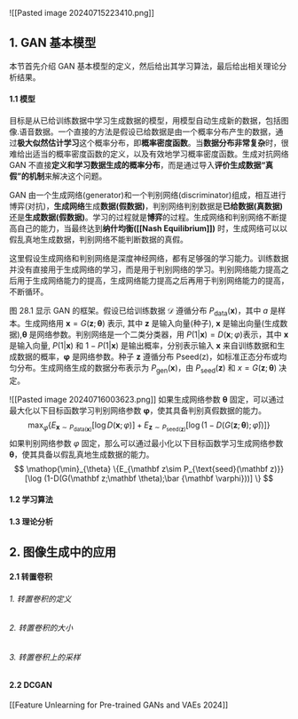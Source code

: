 ![[Pasted image 20240715223410.png]]
## 1. GAN 基本模型
本节首先介绍 GAN 基本模型的定义，然后给出其学习算法，最后给出相关理论分析结果。
#### 1.1 模型
目标是从已给训练数据中学习生成数据的模型，用模型自动生成新的数据，包括图像.语音数据。一个直接的方法是假设已给数据是由一个概率分布产生的数据，通过**极大似然估计学习**这个概率分布，即**概率密度函数**。当**数据分布非常复杂**时，很难给出适当的概率密度函数的定义，以及有效地学习概率密度函数。生成对抗网络 GAN 不直接**定义和学习数据生成的概率分布**，而是通过导入**评价生成数据“真假”的机制**来解决这个问题。

GAN 由一个生成网络(generator)和一个判别网络(discriminator)组成，相互进行博弈(对抗)，**生成网络**生成**数据(假数据)**，判别网络判别数据是**已给数据(真数据)** 还是**生成数据(假数据)**。学习的过程就是**博弈**的过程。生成网络和判别网络不断提高自己的能力，当最终达到**纳什均衡([[Nash Equilibrium]])** 时，生成网络可以以假乱真地生成数据，判别网络不能判断数据的真假。

这里假设生成网络和判别网络是深度神经网络，都有足够强的学习能力。训练数据并没有直接用于生成网络的学习，而是用于判别网络的学习。判别网络能力提高之后用于生成网络能力的提高，生成网络能力提高之后再用于判别网络能力的提高，不断循环。

图 28.1 显示 GAN 的框架。假设已给训练数据 $\mathcal D$ 遵循分布 $P_\text{data}(\mathbf x)$，其中 $a$ 是样本。生成网络用 $\mathbf x = G(\mathbf z;\mathbf \theta)$ 表示, 其中 $\mathbf z$ 是输入向量(种子), $\mathbf x$ 是输出向量(生成数据),$\mathbf \theta$ 是网络参数。判别网络是一个二类分类器，用 $P(1|\mathbf x)= D(\mathbf x;\varphi)$表示，其中 $\mathbf x$ 是输入向量, $P(1|\mathbf x)$ 和 $1- P(1|\mathbf x)$ 是输出概率，分别表示输入 $\mathbf x$ 来自训练数据和生成数据的概率，$\mathbf \varphi$ 是网络参数。种子 $\mathbf z$ 遵循分布 Pseed(z)，如标准正态分布或均匀分布。生成网络生成的数据分布表示为 $P_\text{gen}(\mathbf x)$，由 $P_{\text{seed}}(\mathbf z)$ 和 $x=G(\mathbf z;\mathbf \theta)$ 决定。

![[Pasted image 20240716003623.png]]
如果生成网络参数 $\mathbf \theta$ 固定，可以通过最大化以下目标函数学习判别网络参数 $\mathbf \varphi$，使其具备判别真假数据的能力。
$$
\mathop{\max}_{\varphi}\{E_{\mathbf x \sim P_{\text{data}(\mathbf x)}}[\log D(\mathbf x;\varphi)] + E_{\mathbf z\sim P_{\text{seed}(\mathbf z)}} [\log(1-D(G(\mathbf z;\mathbf \theta);\bar \varphi))] \}
$$
如果判别网络参数 $\varphi$ 固定，那么可以通过最小化以下目标函数学习生成网络参数 $\mathbf \theta$，使其具备以假乱真地生成数据的能力。
$$
\mathop{\min}_{\theta} \{E_{\mathbf z\sim P_{\text{seed}(\mathbf z)}}[\log (1-D(G(\mathbf z;\mathbf \theta);\bar {\mathbf \varphi}))] \}
$$

#### 1.2 学习算法

#### 1.3 理论分析
## 2. 图像生成中的应用
#### 2.1 转置卷积

###### 1. 转置卷积的定义

###### 2. 转置卷积的大小

###### 3. 转置卷积上的采样

#### 2.2 DCGAN


[[Feature Unlearning for Pre-trained GANs and VAEs 2024]]
